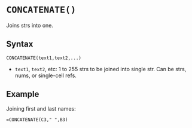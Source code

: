 # `CONCATENATE()`

Joins strs into one.

## Syntax

```excel
CONCATENATE(text1,text2,...)
```

*	`text1`, `text2`, etc: 1 to 255 strs to be joined into single str. Can be strs, nums, or single-cell refs.

## Example

Joining first and last names:

```excel
=CONCATENATE(C3," ",B3)
```

